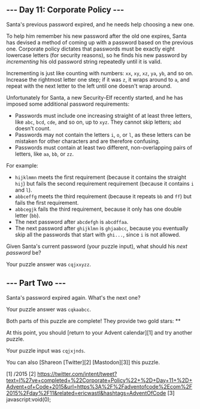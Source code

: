 
## --- Day 11: Corporate Policy ---

Santa's previous password expired, and he needs help choosing a new one.

To help him remember his new password after the old one expires, Santa has devised a method of coming up with a password based on the previous one. Corporate policy dictates that passwords must be exactly eight lowercase letters (for
security reasons), so he finds his new password by *incrementing* his old password string repeatedly until it is valid.

Incrementing is just like counting with numbers: `xx`, `xy`, `xz`, `ya`, `yb`, and so on. Increase the rightmost letter one step; if it was `z`, it wraps around to `a`, and repeat with the next letter to the left until one doesn't
wrap around.

Unfortunately for Santa, a new Security-Elf recently started, and he has imposed some additional password requirements:

* Passwords must include one increasing straight of at least three letters, like `abc`, `bcd`, `cde`, and so on, up to `xyz`. They cannot skip letters; `abd` doesn't count.
* Passwords may not contain the letters `i`, `o`, or `l`, as these letters can be mistaken for other characters and are therefore confusing.
* Passwords must contain at least two different, non-overlapping pairs of letters, like `aa`, `bb`, or `zz`.

For example:

* `hijklmmn` meets the first requirement (because it contains the straight `hij`) but fails the second requirement requirement (because it contains `i` and `l`).
* `abbceffg` meets the third requirement (because it repeats `bb` and `ff`) but fails the first requirement.
* `abbcegjk` fails the third requirement, because it only has one double letter (`bb`).
* The next password after `abcdefgh` is `abcdffaa`.
* The next password after `ghijklmn` is `ghjaabcc`, because you eventually skip all the passwords that start with `ghi...`, since `i` is not allowed.

Given Santa's current password (your puzzle input), what should his *next password* be?

Your puzzle answer was `cqjxxyzz`.

## --- Part Two ---

Santa's password expired again. What's the next one?

Your puzzle answer was `cqkaabcc`.

Both parts of this puzzle are complete! They provide two gold stars: **

At this point, you should [return to your Advent calendar][1] and try another puzzle.

Your puzzle input was `cqjxjnds`.

You can also [Shareon [Twitter][2] [Mastodon][3]] this puzzle.

[1] /2015
[2] https://twitter.com/intent/tweet?text=I%27ve+completed+%22Corporate+Policy%22+%2D+Day+11+%2D+Advent+of+Code+2015&url=https%3A%2F%2Fadventofcode%2Ecom%2F2015%2Fday%2F11&related=ericwastl&hashtags=AdventOfCode
[3] javascript:void(0);

